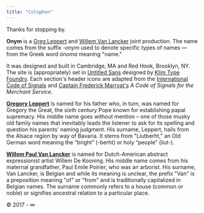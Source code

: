 ```yaml
---
title: "Colophon"
---
```


Thanks for stopping by.

**Onym** is a [Greg Leppert](http://leppert.me/) and [Willem Van
Lancker](http://willemvanlancker.com) joint production. The name comes from the suffix *-onym* used to denote specific types of names — from the Greek word *ónoma* meaning "name." 

It was designed and built in Cambridge, MA and Red Hook, Brooklyn, NY. The
site is (appropriately) set in [Untitled
Sans](https://klim.co.nz/retail-fonts/untitled-sans/) designed by
[Klim Type Foundry](https://klim.co.nz). Each section's header icons
are adapted from the [International Code of
Signals](https://en.wikipedia.org/wiki/International_Code_of_Signals)
and [Captain Frederick
Marryat's](https://en.wikipedia.org/wiki/Frederick_Marryat) *A Code of
Signals for the Merchant Service*.

**[Gregory Leppert](http://leppert.me/)** is named for his father who, in
turn, was named for Gregory the Great, the sixth century Pope known
for establishing papal supremacy. His middle name goes without mention
– one of those musky old family names that inevitably leads the
listener to ask for its spelling and question his parents’ naming
judgment. His surname, Leppert, hails from the Alsace region by way of
Bavaria. It stems from "Liutberht," an Old German word meaning the
“bright” (-berht) or holy “people” (liut-).

**[Willem Paul Van Lancker](http://willemvanlancker.com)** is named
for Dutch-American abstract expressionist artist Willem De
Kooning. His middle name comes from his maternal grandfather, Paul
Emile Poirier, who was an arborist. His surname, Van Lancker, is
Belgian and while its meaning is unclear, the prefix "Van" is a
preposition meaning "of" or "from" and is traditionally capitalized in
Belgian names. The surname commonly refers to a house (common or
noble) or signifies ancestral relation to a particular place.

© 2017 - ∞
